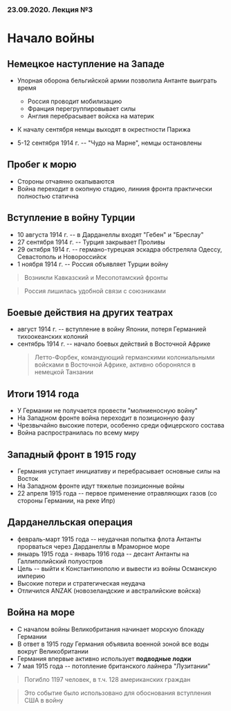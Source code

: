 ### 23.09.2020. Лекция №3

# Начало войны

## Немецкое наступление на Западе

* Упорная оборона бельгийской армии позволила Антанте выиграть время

    * Россия проводит мобилизацию
    * Франция перегруппировывает силы
    * Англия перебрасывает войска на материк

* К началу сентября немцы выходят в окрестности Парижа
* 5-12 сентября 1914 г. -- "Чудо на Марне", немцы остановлены

## Пробег к морю

* Стороны отчаянно окапываются
* Война переходит в окопную стадию, линиия фронта практически полностью статична

## Вступление в войну Турции

* 10 августа 1914 г. -- в Дарданеллы входят "Гебен" и "Бреслау"
* 27 сентября 1914 г. -- Турция закрывает Проливы
* 29 октября 1914 г. -- германо-турецкая эскадра обстреляла Одессу, Севастополь и Новороссийск
* 1 ноября 1914 г. -- Россия объявляет Турции войну

> Возникли Кавказский и Месопотамский фронты

> Россия лишилась удобной связи с союзниками

## Боевые действия на других театрах

* август 1914 г. -- вступление в войну Японии, потеря Германией тихоокеанских колоний
* сентябрь 1914 г. -- начало боевых действий в Восточной Африке
    > Летто-Форбек, командующий германскими колониальными войсками в Восточной Африке, активно оборонялся в немецкой Танзании

## Итоги 1914 года

* У Германии не получается провести "молниеносную войну"
* На Западном фронте война переходит в позиционную фазу
* Чрезвычайно высокие потери, особенно среди офицерского состава
* Война распространилась по всему миру

## Западный фронт в 1915 году

* Германия уступает инициативу и перебрасывает основные силы на Восток
* На Западном фронте идут тяжелые позиционные войны
* 22 апреля 1915 года -- первое применение отравляющих газов (со стороны Германии, на реке Ипр)

## Дарданелльская операция

* февраль-март 1915 года -- неудачная попытка флота Антанты прорваться через Дарданеллы в Мраморное море
* яныарь 1915 года - январь 1916 года -- десант Антанты на Галлиполийский полуостров
* Цель -- выйти к Константинополю и вывести из войны Османскую империю
* Высокие потери и стратегическая неудача
* Отличился ANZAK (новозеландские и австралийские войска)

## Война на море

* С началом войны Великобритания начинает морскую блокаду Германии
* В ответ в 1915 году Германия объявила военной зоной все воды вокруг Великобритании
* Германия впервые активно использует **подводные лодки**
* 7 мая 1915 года -- потопление британского лайнера "Лузитании"

> Погибло 1197 человек, в т.ч. 128 американских граждан

> Это событие было использовано для обоснования вступления США в войну
